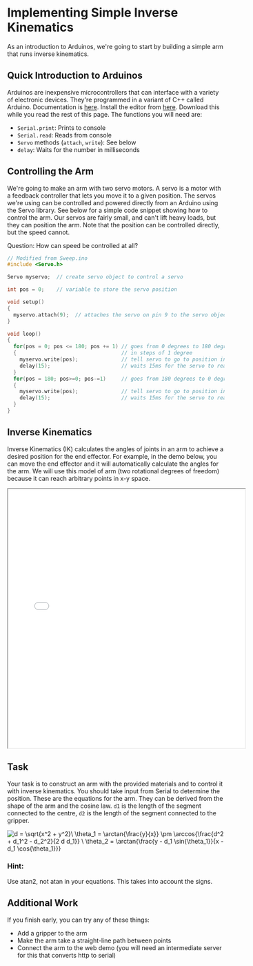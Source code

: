 # Implementing Simple Inverse Kinematics

As an introduction to Arduinos, we're going to start by building a simple arm that runs inverse kinematics.

## Quick Introduction to Arduinos

Arduinos are inexpensive microcontrollers that can interface with a variety of electronic devices.
They're programmed in a variant of C++ called Arduino. Documentation is [here](https://www.arduino.cc/en/Reference/HomePage).
Install the editor from [here](https://www.arduino.cc/en/Main/Software). Download this while you read the rest of this page.
The functions you will need are:

* `Serial.print`: Prints to console
* `Serial.read`: Reads from console
* `Servo` methods (`attach`, `write`): See below
* `delay`: Waits for the number in milliseconds

## Controlling the Arm

We're going to make an arm with two servo motors.
A servo is a motor with a feedback controller that lets you move it to a given position.
The servos we're using can be controlled and powered directly from an Arduino using the Servo library.
See below for a simple code snippet showing how to control the arm.
Our servos are fairly small, and can't lift heavy loads, but they can position the arm.
Note that the position can be controlled directly, but the speed cannot.

Question: How can speed be controlled at all?

```C++
// Modified from Sweep.ino
#include <Servo.h>

Servo myservo;  // create servo object to control a servo

int pos = 0;    // variable to store the servo position

void setup()
{
  myservo.attach(9);  // attaches the servo on pin 9 to the servo object
}

void loop()
{
  for(pos = 0; pos <= 180; pos += 1) // goes from 0 degrees to 180 degrees
  {                                  // in steps of 1 degree
    myservo.write(pos);              // tell servo to go to position in variable 'pos'
    delay(15);                       // waits 15ms for the servo to reach the position
  }
  for(pos = 180; pos>=0; pos-=1)     // goes from 180 degrees to 0 degrees
  {
    myservo.write(pos);              // tell servo to go to position in variable 'pos'
    delay(15);                       // waits 15ms for the servo to reach the position
  }
}
```

## Inverse Kinematics

Inverse Kinematics (IK) calculates the angles of joints in an arm to achieve a desired position for the end effector.
For example, in the demo below, you can move the end effector and it will automatically calculate the angles for the arm.
We will use this model of arm (two rotational degrees of freedom) because it can reach arbitrary points in x-y space.

<iframe src="demo.html" width="550" height="600"></iframe>


## Task

Your task is to construct an arm with the provided materials and to control it with inverse kinematics.
You should take input from Serial to determine the position.
These are the equations for the arm.
They can be derived from the shape of the arm and the cosine law.
`d1` is the length of the segment connected to the centre, `d2` is the length of the segment connected to the gripper.

![d = \sqrt{x^2 + y^2}\\
\theta_1 = \arctan{\frac{y}{x}} \pm \arccos{\frac{d^2 + d_1^2 - d_2^2}{2 d d_1}} \\
\theta_2 = \arctan{\frac{y - d_1 \sin{\theta_1}}{x - d_1 \cos{\theta_1}}}](equation.png)
<!--
{\color{White} d = \sqrt{x^2 + y^2}} \\
{\color{White} \theta_1 = \arctan{\frac{y}{x}} \pm \arccos{\frac{d^2 + d_1^2 - d_2^2}{2 d d_1}}} \\
{\color{White} \theta_2 = \arctan{\frac{y - d_1 \sin{\theta_1}}{x - d_1 \cos{\theta_1}}}}}
-->

### Hint:

Use atan2, not atan in your equations. This takes into account the signs.

## Additional Work

If you finish early, you can try any of these things:

* Add a gripper to the arm
* Make the arm take a straight-line path between points
* Connect the arm to the web demo (you will need an intermediate server for this that converts http to serial)